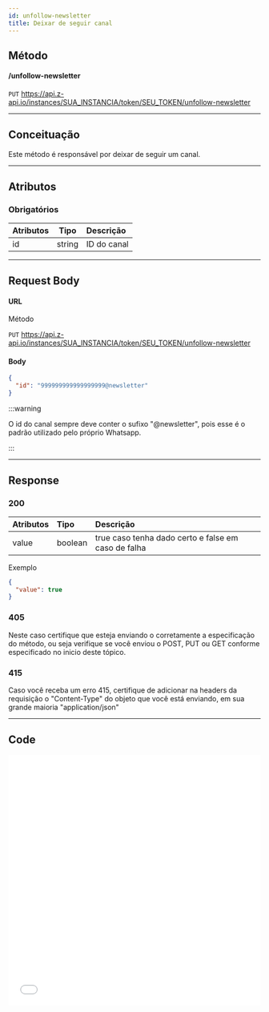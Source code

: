```yaml
---
id: unfollow-newsletter
title: Deixar de seguir canal
---
```


## Método

#### /unfollow-newsletter

`PUT` https://api.z-api.io/instances/SUA_INSTANCIA/token/SEU_TOKEN/unfollow-newsletter

---

## Conceituação

Este método é responsável por deixar de seguir um canal.

---

## Atributos

### Obrigatórios

| Atributos   |  Tipo  | Descrição   |
| :---------  | :----: | :---------- |
| id          | string | ID do canal |


---

## Request Body

#### URL

Método

`PUT` https://api.z-api.io/instances/SUA_INSTANCIA/token/SEU_TOKEN/unfollow-newsletter

#### Body

```json
{
  "id": "999999999999999999@newsletter"
}
```

:::warning

O id do canal sempre deve conter o sufixo "@newsletter", pois esse é o padrão utilizado pelo próprio Whatsapp.

:::

---

## Response

### 200

| Atributos | Tipo    | Descrição                                           |
| :-------- | :------ | :-------------------------------------------------- |
| value     | boolean | true caso tenha dado certo e false em caso de falha |

Exemplo

```json
{
  "value": true
}
```

### 405

Neste caso certifique que esteja enviando o corretamente a especificação do método, ou seja verifique se você enviou o POST, PUT ou GET conforme especificado no inicio deste tópico.

### 415

Caso você receba um erro 415, certifique de adicionar na headers da requisição o "Content-Type" do objeto que você está enviando, em sua grande maioria "application/json"

<!-- --- -->
<!-- 
## Webhook Response

Link para a response do webhook (ao receber)

[Webhook](../webhooks/on-message-received#response) -->

---

## Code

<iframe src="//api.apiembed.com/?source=https://raw.githubusercontent.com/Z-API/z-api-docs/main/json-examples/unfollow-newsletter.json&targets=all" frameborder="0" scrolling="no" width="100%" height="500px" seamless></iframe>
